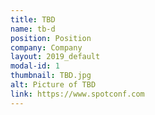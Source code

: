 ```yaml
---
title: TBD
name: tb-d
position: Position
company: Company
layout: 2019_default
modal-id: 1
thumbnail: TBD.jpg
alt: Picture of TBD
link: https://www.spotconf.com
---
```

